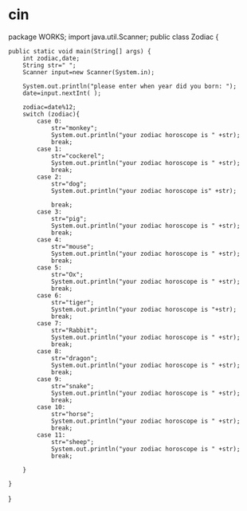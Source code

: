 # cin
package WORKS;
import  java.util.Scanner;
public class Zodiac {

    public static void main(String[] args) {
        int zodiac,date;
        String str=" ";
        Scanner input=new Scanner(System.in);

        System.out.println("please enter when year did you born: ");
        date=input.nextInt( );

        zodiac=date%12;
        switch (zodiac){
            case 0:
                str="monkey";
                System.out.println("your zodiac horoscope is " +str);
                break;
            case 1:
                str="cockerel";
                System.out.println("your zodiac horoscope is " +str);
                break;
            case 2:
                str="dog";
                System.out.println("your zodiac horoscope is" +str);

                break;
            case 3:
                str="pig";
                System.out.println("your zodiac horoscope is " +str);
                break;
            case 4:
                str="mouse";
                System.out.println("your zodiac horoscope is " +str);
                break;
            case 5:
                str="Ox";
                System.out.println("your zodiac horoscope is " +str);
                break;
            case 6:
                str="tiger";
                System.out.println("your zodiac horoscope is "+str);
                break;
            case 7:
                str="Rabbit";
                System.out.println("your zodiac horoscope is " +str);
                break;
            case 8:
                str="dragon";
                System.out.println("your zodiac horoscope is " +str);
                break;
            case 9:
                str="snake";
                System.out.println("your zodiac horoscope is " +str);
                break;
            case 10:
                str="horse";
                System.out.println("your zodiac horoscope is " +str);
                break;
            case 11:
                str="sheep";
                System.out.println("your zodiac horoscope is " +str);
                break;

        }

    }

}
